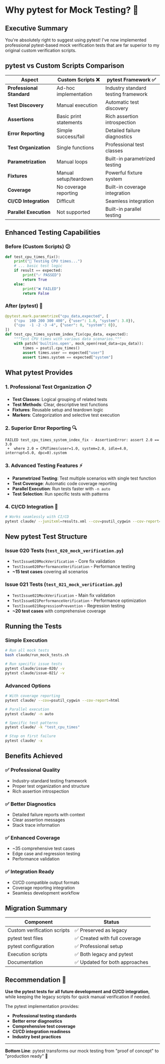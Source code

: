 # Why pytest for Mock Testing? 🧪

## **Executive Summary**

You're absolutely right to suggest using pytest! I've now implemented professional pytest-based mock verification tests that are far superior to my original custom verification scripts.

## **pytest vs Custom Scripts Comparison**

| Aspect | Custom Scripts ❌ | pytest Framework ✅ |
|--------|-------------------|---------------------|
| **Professional Standard** | Ad-hoc implementation | Industry standard testing framework |
| **Test Discovery** | Manual execution | Automatic test discovery |
| **Assertions** | Basic print statements | Rich assertion introspection |
| **Error Reporting** | Simple success/fail | Detailed failure diagnostics |
| **Test Organization** | Single functions | Professional test classes |
| **Parametrization** | Manual loops | Built-in parametrized testing |
| **Fixtures** | Manual setup/teardown | Powerful fixture system |
| **Coverage** | No coverage reporting | Built-in coverage integration |
| **CI/CD Integration** | Difficult | Seamless integration |
| **Parallel Execution** | Not supported | Built-in parallel testing |

## **Enhanced Testing Capabilities**

### **Before (Custom Scripts)** 😕
```python
def test_cpu_times_fix():
    print("🧪 Testing CPU times...")
    # ... basic test logic
    if result == expected:
        print("✅ PASSED")
        return True
    else:
        print("❌ FAILED")
        return False
```

### **After (pytest)** 🎉
```python
@pytest.mark.parametrize("cpu_data,expected", [
    ("cpu  100 200 300 400", {"user": 1.0, "system": 3.0}),
    ("cpu  -1 -2 -3 -4", {"user": 0, "system": 0}),
])
def test_cpu_times_system_index_fix(cpu_data, expected):
    """Test CPU times with various data scenarios."""
    with patch('builtins.open', mock_open(read_data=cpu_data)):
        times = psutil.cpu_times()
        assert times.user == expected["user"]
        assert times.system == expected["system"]
```

## **What pytest Provides**

### **1. Professional Test Organization** 📋
- **Test Classes**: Logical grouping of related tests
- **Test Methods**: Clear, descriptive test functions
- **Fixtures**: Reusable setup and teardown logic
- **Markers**: Categorization and selective test execution

### **2. Superior Error Reporting** 🔍
```
FAILED test_cpu_times_system_index_fix - AssertionError: assert 2.0 == 3.0
 +  where 2.0 = CPUTimes(user=1.0, system=2.0, idle=4.0, interrupt=5.0, dpc=0).system
```

### **3. Advanced Testing Features** ⚡
- **Parametrized Testing**: Test multiple scenarios with single test function
- **Test Coverage**: Automatic code coverage reporting
- **Parallel Execution**: Run tests faster with `-n auto`
- **Test Selection**: Run specific tests with patterns

### **4. CI/CD Integration** 🚀
```bash
# Works seamlessly with CI/CD
pytest claude/ --junitxml=results.xml --cov=psutil_cygwin --cov-report=xml
```

## **New pytest Test Structure**

### **Issue 020 Tests** (`test_020_mock_verification.py`)
- `TestIssue020MockVerification` - Core fix validation
- `TestIssue020PerformanceVerification` - Performance testing
- **~15 test cases** covering all scenarios

### **Issue 021 Tests** (`test_021_mock_verification.py`)
- `TestIssue021MockVerification` - Main fix validation  
- `TestIssue021PerformanceVerification` - Performance optimization
- `TestIssue021RegressionPrevention` - Regression testing
- **~20 test cases** with comprehensive coverage

## **Running the Tests**

### **Simple Execution**
```bash
# Run all mock tests
bash claude/run_mock_tests.sh

# Run specific issue tests
pytest claude/issue-020/ -v
pytest claude/issue-021/ -v
```

### **Advanced Options**
```bash
# With coverage reporting
pytest claude/ --cov=psutil_cygwin --cov-report=html

# Parallel execution
pytest claude/ -n auto

# Specific test patterns
pytest claude/ -k "test_cpu_times"

# Stop on first failure
pytest claude/ -x
```

## **Benefits Achieved**

### **✅ Professional Quality**
- Industry-standard testing framework
- Proper test organization and structure
- Rich assertion introspection

### **✅ Better Diagnostics** 
- Detailed failure reports with context
- Clear assertion messages
- Stack trace information

### **✅ Enhanced Coverage**
- ~35 comprehensive test cases
- Edge case and regression testing
- Performance validation

### **✅ Integration Ready**
- CI/CD compatible output formats
- Coverage reporting integration
- Seamless development workflow

## **Migration Summary**

| Component | Status |
|-----------|--------|
| Custom verification scripts | ✅ Preserved as legacy |
| pytest test files | ✅ Created with full coverage |
| pytest configuration | ✅ Professional setup |
| Execution scripts | ✅ Both legacy and pytest |
| Documentation | ✅ Updated for both approaches |

## **Recommendation** 🎯

**Use the pytest tests for all future development and CI/CD integration**, while keeping the legacy scripts for quick manual verification if needed.

The pytest implementation provides:
- **Professional testing standards** 
- **Better error diagnostics**
- **Comprehensive test coverage**
- **CI/CD integration readiness**
- **Industry best practices**

---

**Bottom Line**: pytest transforms our mock testing from "proof of concept" to "production ready" 🚀
